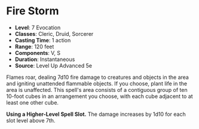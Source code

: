 # Fire Storm

- **Level**: 7 Evocation
- **Classes**: Cleric, Druid, Sorcerer
- **Casting Time**: 1 action
- **Range**: 120 feet
- **Components**: V, S
- **Duration**: Instantaneous
- **Source**: Level Up Advanced 5e

Flames roar, dealing 7d10 fire damage to creatures and objects in the area and igniting unattended flammable objects. If you choose, plant life in the area is unaffected. This spell's area consists of a contiguous group of ten 10-foot cubes in an arrangement you choose, with each cube adjacent to at least one other cube.

**Using a Higher-Level Spell Slot.** The damage increases by 1d10 for each slot level above 7th.
